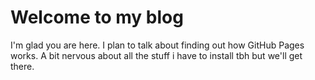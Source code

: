 # Welcome to my blog

I'm glad you are here. I plan to talk about finding out how GitHub Pages works. A bit nervous about all the stuff i have to install tbh but we'll get there.
